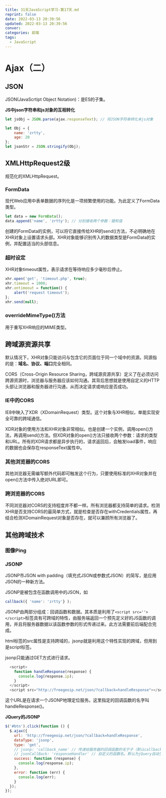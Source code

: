 ```yaml
---
title: 31天JavaScript学习-第17天.md
reprint: false
date: 2022-03-13 20:39:56
updated: 2022-03-13 20:39:56
conver:
categories: 前端
tags:
  - JavaScript
---
```


# Ajax（二）

<!--more-->

## JSON

JSON(JavaScrtipt Object Notation)：是ES的子集。

**JS中json字符串和js对象的互相转化**

```js
let jsObj = JSON.parse(ajax.responseText); // 将JSON字符串转化未js对象

let Obj = {
	name: 'zrtty',
	age: 20
};
let jsonStr = JSON.stringify(Obj);
```

## XMLHttpRequest2级

规范化的XMLHttpRequest。

### FormData

现代Web应用中表单数据的序列化是一项频繁使用的功能。为此定义了FormData类型。

```js
let data = new FormData();
data.append('name', 'zrtty'); // 分别接收两个参数：键和值
```

创建的FormData的实例，可以将它直接传给XHR的send()方法，不必明确地在XHR对象上设置请求头部。XHR对象能够识别传入的数据类型是FormData的实例，并配置适当的头部信息。

### 超时设定

XHR对象timeout属性，表示请求在等待响应多少毫秒后停止。

```js
xhr.open('get', 'timeout.php', true);
xhr.timeout = 1000;
xhr.ontimeout = function() {
	alert('request timeout');
};
xhr.send(null);
```

### overrideMimeType()方法

用于重写XHR响应的MIME类型。

## 跨域源资源共享

默认情况下，XHR对象只能访问与包含它的页面位于同一个域中的资源。同源指的是：**域名、协议、端口**完全相同。

CORS（Cross-Origin Resource Sharing，跨域源资源共享）定义了在必须访问跨源资源时，浏览器与服务器应该如何沟通。其背后思想就是使用自定义的HTTP头部让浏览器和服务器进行沟通，从而决定请求或响应是否成功。

### IE中的CORS

IE8中映入了XDR（XDomainRequest）类型。这个对象与XHR相似，单能实现安全可靠的跨域通信。

XDR对象的使用方法和XHR对象非常相似。也是创建一个实例，调用open()方法，再调用send()方法。但XDR对象的open()方法只接收两个参数：请求的类型和URL。所有的XDR请求都是异步执行的，请求返回后，会触发load事件，响应的数据也会保存在responseText属性中。

### 其他浏览器的CORS

其他浏览器无需编写额外代码即可触发这个行为，只要使用标准的XHR对象并在open()方法中传入绝对URL即可。

### 跨浏览器的CORS

不同浏览器对CORS的支持程度并不都一样。所有浏览器都支持简单的请求。检测XHR是否支持CORS的最简单方式，就是检查是否存在withCredentials属性，再结合检测XDomainRequest对象是否存在，就可以兼顾所有浏览器了。

## 其他跨域技术

### 图像Ping

### JSONP

JSONP市JSON with padding（填充式JSON或参数式JSON）的简写，是应用JSON的一种新方法。

JSONP是被包含在函数调用中的JSON，如

```js
callback({ 'name': 'zrtty'} );
```

JSONP由两部分组成：回调函数和数据。其本质是利用了`<script src=''></script>`标签具有可跨域的特性，由服务端返回一个预先定义好的JS函数的调用，并且将服务器数据以该函数参数的形式传递过来。此方法需要前后端配合完成。

html标签的src属性是支持跨域的，jsonp就是利用这个特性实现的跨域，但用到是script标签。

jsonp只能通过GET方式进行请求。

```js
  <script>
    function handleResponse(response) {
      console.log(response.ip);
    }
  </script>
  <script src="http://freegeoip.net/json/?callback=handleResponse"></script>
```

这个URL是在请求一个JSONP地理定位服务。这里指定的回调函数的名字叫handleResponse()。

**JQuery的JSONP**

```js
$('#btn').click(function () {
  $.ajax({
    url: 'http://freegeoip.net/json/?callback=handleResponse',
    dataType: 'jsonp',
    type: 'get',
    // jsonp: 'callback_name' // 传递给服务器的回调函数的毛宁子（默认callback)
    // jsonCallBack: 'responseHandler' // 自定义的函数名。默认为jQuery自动生成的随机函数名
    success: function (response) {
      console.log(response.ip);
    },
    error: function (err) {
      console.log(err);
    }
  });
});
```

